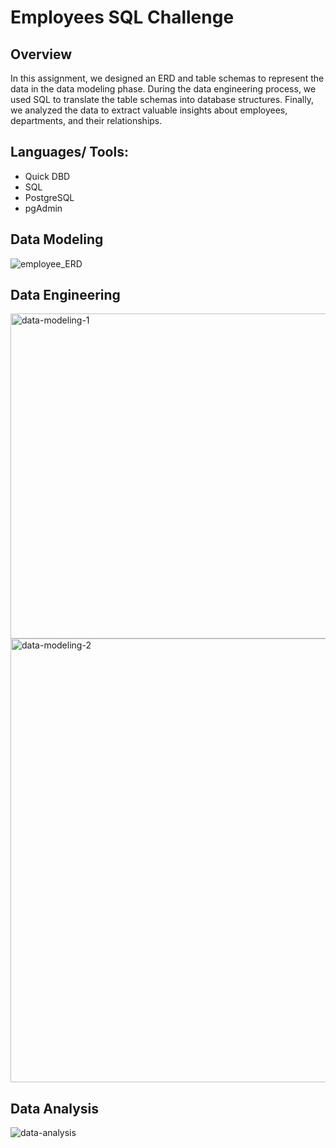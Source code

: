# Employees SQL Challenge

## Overview 
In this assignment, we designed an ERD and table schemas to represent the data in the data modeling phase. During the data engineering process, we used SQL to translate the table schemas into database structures. Finally, we analyzed the data to extract valuable insights about employees, departments, and their relationships.

## Languages/ Tools: 
- Quick DBD
- SQL
- PostgreSQL
- pgAdmin

## Data Modeling
![employee_ERD](https://github.com/andreaira261/employees-sql-analysis/assets/48165713/e13e358e-f5dd-4186-b393-a60f643532ad)

## Data Engineering
<img width="520" alt="data-modeling-1" src="https://github.com/andreaira261/employees-sql-analysis/assets/48165713/11ad23b3-c2b9-4274-b161-2e4d3df902d4">
<img width="710" alt="data-modeling-2" src="https://github.com/andreaira261/employees-sql-analysis/assets/48165713/f15453b3-78c4-46eb-946e-6ac9d4816213">


## Data Analysis 
![data-analysis](https://github.com/andreaira261/employees-sql-analysis/assets/48165713/55807d20-3003-46ae-86db-a793a24fc3e7)



